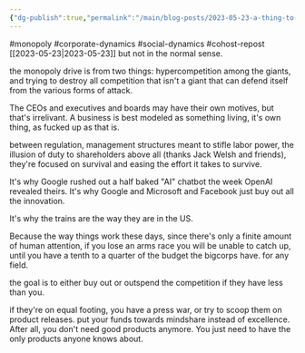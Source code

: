 ```yaml
---
{"dg-publish":true,"permalink":"/main/blog-posts/2023-05-23-a-thing-to-understand-about-post-80s-corporations-even-multinational-ones-is-that-their-ideal-is-a-monopoly/","noteIcon":""}
---
```


#monopoly #corporate-dynamics #social-dynamics #cohost-repost
[[2023-05-23\|2023-05-23]]
but not in the normal sense.

the monopoly drive is from two things: hypercompetition among the giants, and trying to destroy all competition that isn't a giant that can defend itself from the various forms of attack.

The CEOs and executives and boards may have their own motives, but that's irrelivant. A business is best modeled as something living, it's own thing, as fucked up as that is.

between regulation, management structures meant to stifle labor power, the illusion of duty to shareholders above all (thanks Jack Welsh and friends), they're focused on survival and easing the effort it takes to survive.

It's why Google rushed out a half baked "AI" chatbot the week OpenAI revealed theirs. It's why Google and Microsoft and Facebook just buy out all the innovation.

It's why the trains are the way they are in the US.

Because the way things work these days, since there's only a finite amount of human attention, if you lose an arms race you will be unable to catch up, until you have a tenth to a quarter of the budget the bigcorps have. for any field.

the goal is to either buy out or outspend the competition if they have less than you.

if they're on equal footing, you have a press war, or try to scoop them on product releases. put your funds towards mindshare instead of excellence. After all, you don't need good products anymore. You just need to have the only products anyone knows about.
